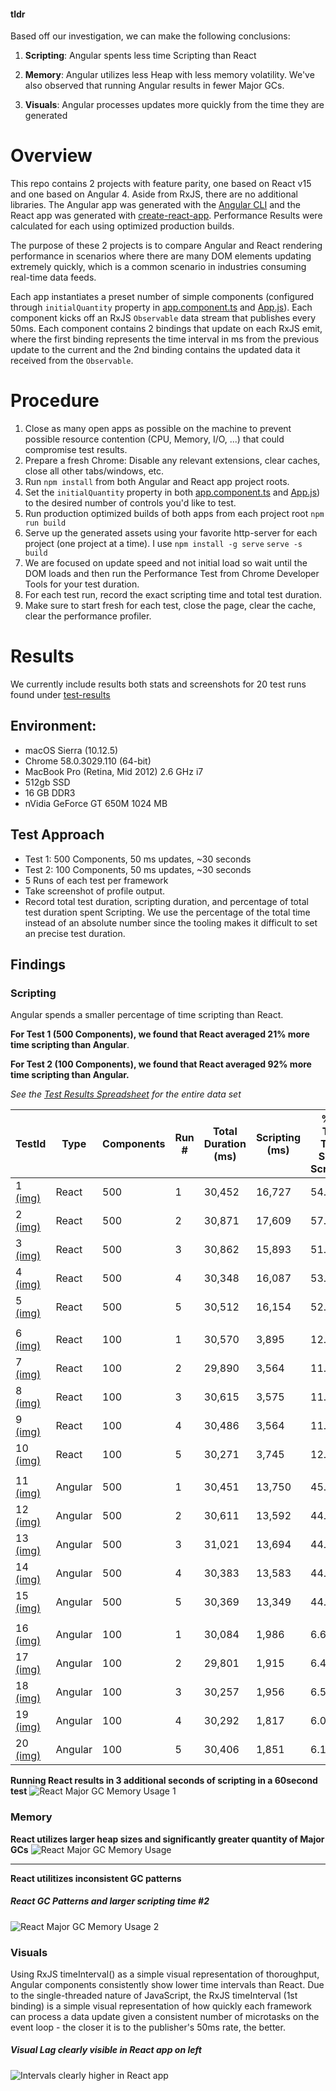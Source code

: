 #### tldr

Based off our investigation, we can make the following conclusions:

1. __Scripting__: Angular spents less time Scripting than React

2. __Memory__: Angular utilizes less Heap with less memory volatility. 
We've also observed that running Angular results in fewer Major GCs.

3. __Visuals__: Angular processes updates more quickly from the time they are generated


# Overview

This repo contains 2 projects with feature parity, one based on React v15 and one based 
on Angular 4. Aside from RxJS, there are no additional libraries. The Angular app was 
generated with the [Angular CLI](https://github.com/angular/angular-cli) and the React
 app was generated with [create-react-app](https://github.com/facebookincubator/create-react-app). 
Performance Results were calculated for each using optimized production builds.

The purpose of these 2 projects is to compare Angular and React rendering performance in 
scenarios where there are many DOM elements updating extremely quickly, which is a common 
scenario in industries consuming real-time data feeds.
 
Each app instantiates a preset number of simple components (configured through 
`initialQuantity` property in [app.component.ts](./ang/src/app/app.component.ts#L12) and
 [App.js](./react/src/App.js#L9)). Each component kicks off an RxJS `Observable` data stream 
 that publishes every 50ms. Each component contains 2 bindings that update on each RxJS emit, 
 where the first binding represents the time interval in ms from the previous update to the 
 current and the 2nd binding contains the updated data it received from the `Observable`. 

# Procedure

1. Close as many open apps as possible on the machine to prevent possible
 resource contention (CPU, Memory, I/O, ...) that could compromise test results.
1. Prepare a fresh Chrome: Disable any relevant extensions, clear caches, close all other
 tabs/windows, etc.
1. Run `npm install` from both Angular and React app project roots.
1. Set the `initialQuantity` property in both [app.component.ts](./ang/src/app/app.component.ts#L12) 
and [App.js](./react/src/App.js#L9)) to the desired number of controls you'd like to test.
1. Run production optimized builds of both apps from each project root `npm run build`
1. Serve up the generated assets using your favorite http-server for each project (one 
project at a time). I use `npm install -g serve` `serve -s build`
1. We are focused on update speed and not initial load so wait until the DOM loads and
 then run the Performance Test from Chrome Developer Tools for your test duration.
1. For each test run, record the exact scripting time and total test duration.
1. Make sure to start fresh for each test, close the page, clear the cache, clear the 
performance profiler.

# Results

We currently include results both stats and screenshots for 20 test runs found under 
[test-results](./test-results) 

## Environment:
- macOS Sierra (10.12.5)
- Chrome 58.0.3029.110 (64-bit)
- MacBook Pro (Retina, Mid 2012) 2.6 GHz i7
- 512gb SSD
- 16 GB DDR3
- nVidia GeForce GT 650M 1024 MB

## Test Approach
- Test 1: 500 Components, 50 ms updates, ~30 seconds
- Test 2: 100 Components, 50 ms updates, ~30 seconds
- 5 Runs of each test per framework
- Take screenshot of profile output.
- Record total test duration, scripting duration, and percentage of total test duration 
spent Scripting. We use the percentage of the total time instead of an absolute number 
since the tooling makes it difficult to set an precise test duration. 

## Findings

### Scripting

Angular spends a smaller percentage of time scripting than React. 

__For Test 1 (500 Components), we found that React averaged 21% more time scripting than Angular__. 

__For Test 2 (100 Components), we found that React averaged 92% more time scripting than Angular.__

*See the [Test Results Spreadsheet](./test-results/README.md) for the entire data set*

| TestId | Type | Components | Run # | Total Duration (ms) | Scripting (ms) | % of Test Time Spent Scripting |
| ------ | ----- | --------- | ----- | ------------------- | -------------- | ------------------------------ |
| 1 [(img)](./test-results/01.png) |  React | 500 |      1 |  30,452 |        16,727  |  54.9% |
| 2	[(img)](./test-results/02.png) |   React | 500 |      2 |  30,871 |        17,609  |  57.0% |
| 3	[(img)](./test-results/03.png) | React | 500 |      3 |  30,862 |        15,893  |  51.5% |
| 4	[(img)](./test-results/04.png) | React | 500 |      4 |  30,348 |        16,087  |  53.0% |
| 5	[(img)](./test-results/05.png) | React | 500 |      5 |  30,512 |        16,154  |  52.9% |
|				|    	                                                
| 6	[(img)](./test-results/06.png) | React |    100	 |      1 |  30,570 |        3,895 |  12.7% |
| 7	[(img)](./test-results/07.png) | React |    100	 |      2 |  29,890 |        3,564 |  11.9% |
| 8	[(img)](./test-results/08.png) | React |    100	 |      3 |  30,615 |        3,575 |  11.7% |
| 9	[(img)](./test-results/09.png) | React |    100	 |      4 |  30,486 |        3,564 |  11.7% |
| 10 [(img)](./test-results/10.png) | React	|    100	 |      5 |  30,271 |    3,745 | 12.4% |
|			                                                               |    
| 11 [(img)](./test-results/11.png) |	Angular	| 500 |      1 |  30,451 |        13,750  | 	45.2% |
| 12 [(img)](./test-results/12.png) |	Angular	| 500 |      2 |  30,611 |        13,592  | 	44.4% |
| 13 [(img)](./test-results/13.png) |	Angular	| 500 |      3 |  31,021 |        13,694  | 	44.1% |
| 14 [(img)](./test-results/14.png) |	Angular	| 500 |      4 |  30,383 |        13,583  | 	44.7% |
| 15 [(img)](./test-results/15.png) |	Angular	| 500 |      5 |  30,369 |        13,349  | 	44.0% |
|                                                                            |
| 16 [(img)](./test-results/16.png) |	Angular	|    100	 |      1 |  30,084 |        1,986 	|    6.6% |
| 17 [(img)](./test-results/17.png) |	Angular	|    100	 |      2 |  29,801 |        1,915   |    6.4% |
| 18 [(img)](./test-results/18.png) |	Angular	|    100	 |      3 |  30,257 |        1,956	|    6.5% |
| 19 [(img)](./test-results/19.png) |	Angular	|    100	 |      4 |  30,292 |        1,817 	|    6.0% |
| 20 [(img)](./test-results/20.png) |	Angular	|    100	 |      5 |  30,406 |        1,851 	|    6.1% |

__Running React results in 3 additional seconds of scripting in a 60second test__
![React Major GC Memory Usage 1](./test-results/100-comps-60-sec-both-cpu-memory-run1.png)

### Memory

__React utilizes larger heap sizes and significantly greater quantity of Major GCs__
![React Major GC Memory Usage](./test-results/100-comps-60-sec-both-memory-profile.png)

<hr>

__React utilitizes inconsistent GC patterns__


##### React GC Patterns and larger scripting time #2
![React Major GC Memory Usage 2](./test-results/100-comps-60-sec-both-cpu-memory-run2.png)

### Visuals

Using RxJS timeInterval() as a simple visual representation of thoroughput, Angular 
components consistently show lower time intervals than React. 
Due to the single-threaded nature of JavaScript, the RxJS timeInterval (1st binding) is a 
simple visual representation of how quickly each framework can process a data update 
given a consistent number of microtasks on the event loop - the closer it is to the 
publisher's 50ms rate, the better.

##### Visual Lag clearly visible in React app on left
![Intervals clearly higher in React app](./test-results/100-comps-ng-vs-react-perf.png)
